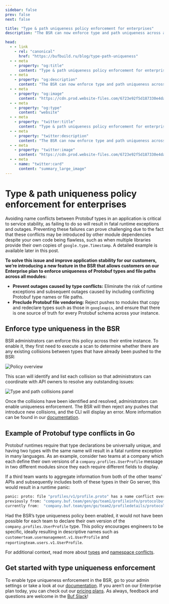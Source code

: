 ```yaml
---
sidebar: false
prev: false
next: false

title: "Type & path uniqueness policy enforcement for enterprises"
description: "The BSR can now enforce type and path uniqueness across all modules."

head:
  - - link
    - rel: "canonical"
      href: "https://bufbuild.ru/blog/type-path-uniqueness"
  - - meta
    - property: "og:title"
      content: "Type & path uniqueness policy enforcement for enterprises"
  - - meta
    - property: "og:description"
      content: "The BSR can now enforce type and path uniqueness across all modules."
  - - meta
    - property: "og:image"
      content: "https://cdn.prod.website-files.com/6723e92f5d187330e4da8144/6750cc13e943deed07af59b8_Type%20and%20path%20uniqueness.png"
  - - meta
    - property: "og:type"
      content: "website"
  - - meta
    - property: "twitter:title"
      content: "Type & path uniqueness policy enforcement for enterprises"
  - - meta
    - property: "twitter:description"
      content: "The BSR can now enforce type and path uniqueness across all modules."
  - - meta
    - property: "twitter:image"
      content: "https://cdn.prod.website-files.com/6723e92f5d187330e4da8144/6750cc13e943deed07af59b8_Type%20and%20path%20uniqueness.png"
  - - meta
    - name: "twitter:card"
      content: "summary_large_image"
---
```


# Type & path uniqueness policy enforcement for enterprises

Avoiding name conflicts between Protobuf types in an application is critical to service stability, as failing to do so will result in fatal runtime exceptions and outages. Preventing these failures can prove challenging due to the fact that these conflicts may be introduced by other module dependencies despite your own code being flawless, such as when multiple libraries provide their own copies of `google.type.Timestamp`. A detailed example is available later in this post.

**To solve this issue and improve application stability for our customers, we’re introducing a new feature in the BSR that allows customers on our Enterprise plan to enforce uniqueness of Protobuf types and file paths across all modules:**

- **Prevent outages caused by type conflicts:** Eliminate the risk of runtime exceptions and subsequent outages caused by including conflicting Protobuf type names or file paths.
- **Preclude Protobuf file vendoring:** Reject pushes to modules that copy and redeclare types such as those in `googleapis`, and ensure that there is one source of truth for every Protobuf schema across your instance.

## Enforce type uniqueness in the BSR

BSR administrators can enforce this policy across their entire instance. To enable it, they first need to execute a scan to determine whether there are any existing collisions between types that have already been pushed to the BSR:

![Policy overview](https://cdn.prod.website-files.com/6723e92f5d187330e4da8144/6747a1742dd110ea8a556b37_overview-RSJJMGYP.png)

This scan will identify and list each collision so that administrators can coordinate with API owners to resolve any outstanding issues:

![Type and path collisions panel](https://cdn.prod.website-files.com/6723e92f5d187330e4da8144/6747a17461505f7055cffba8_collisions-panel-SICXHE5B.png)

Once the collisions have been identified and resolved, administrators can enable uniqueness enforcement. The BSR will then reject any pushes that introduce new collisions, and the CLI will display an error. More information can be found in our [documentation](/docs/bsr/policy-checks/uniqueness/index.md).

## Example of Protobuf type conflicts in Go

Protobuf runtimes require that type declarations be universally unique, and having two types with the same name will result in a fatal runtime exception in many languages. As an example, consider two teams at a company which each define their own versions of a `company.profiles.UserProfile` message in two different modules since they each require different fields to display.

If a third team wants to aggregate information from both of the other teams' APIs and subsequently includes both of these types in their Go server, this would result in a runtime panic:

```protobuf
panic: proto: file "profiles/v1/profile.proto" has a name conflict over company.profiles.UserProfile
previously from: "company.buf.team/gen/go/team1/profileinfo/protocolbuffers/go/profiles/v1"
currently from:  "company.buf.team/gen/go/team2/profiledetails/protocolbuffers/go/profiles/v1"
```

`‍`Had the BSR’s type uniqueness policy been enabled, it would not have been possible for each team to declare their own version of the `company.profiles.UserProfile` type. This policy encourages engineers to be specific, ideally resulting in descriptive names such as `customerteam.usermanagement.v1.UserProfile` and `reportingteam.users.v1.UserProfile`.

For additional context, read more about [types](https://protobuf.com/docs/language-spec#fully-qualified-names) and [namespace conflicts](https://protobuf.dev/reference/go/faq/#namespace-conflict).

## Get started with type uniqueness enforcement

To enable type uniqueness enforcement in the BSR, go to your admin settings or take a look at our [documentation](/docs/bsr/policy-checks/uniqueness/index.md). If you aren’t on our Enterprise plan today, you can check out our [pricing plans](https://buf.build/pricing/). As always, feedback and questions are welcome in the [Buf Slack](https://buf.build/b/slack/)!

‍
